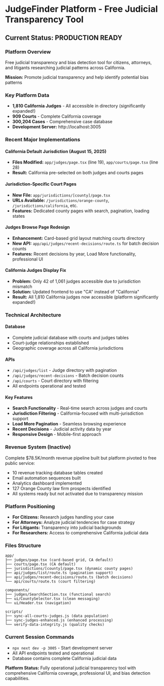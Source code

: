 # JudgeFinder Platform - Free Judicial Transparency Tool

## Current Status: PRODUCTION READY

### Platform Overview
Free judicial transparency and bias detection tool for citizens, attorneys, and litigants researching judicial patterns across California.

**Mission:** Promote judicial transparency and help identify potential bias patterns

### Key Platform Data
- **1,810 California Judges** - All accessible in directory (significantly expanded!)
- **909 Courts** - Complete California coverage  
- **300,204 Cases** - Comprehensive case database
- **Development Server:** http://localhost:3005

### Recent Major Implementations

#### California Default Jurisdiction (August 15, 2025)
- **Files Modified:** `app/judges/page.tsx` (line 19), `app/courts/page.tsx` (line 28)
- **Result:** California pre-selected on both judges and courts pages

#### Jurisdiction-Specific Court Pages  
- **New File:** `app/jurisdictions/[county]/page.tsx`
- **URLs Available:** `/jurisdictions/orange-county`, `/jurisdictions/california`, etc.
- **Features:** Dedicated county pages with search, pagination, loading states

#### Judges Browse Page Redesign
- **Enhancement:** Card-based grid layout matching courts directory
- **New API:** `app/api/judges/recent-decisions/route.ts` for batch decision counts  
- **Features:** Recent decisions by year, Load More functionality, professional UI

#### California Judges Display Fix
- **Problem:** Only 42 of 1,061 judges accessible due to jurisdiction mismatch
- **Solution:** Updated frontend to use "CA" instead of "California" 
- **Result:** All 1,810 California judges now accessible (platform significantly expanded!)

### Technical Architecture

#### Database
- Complete judicial database with courts and judges tables
- Court-judge relationships established
- Geographic coverage across all California jurisdictions

#### APIs
- `/api/judges/list` - Judge directory with pagination
- `/api/judges/recent-decisions` - Batch decision counts
- `/api/courts` - Court directory with filtering
- All endpoints operational and tested

#### Key Features
- **Search Functionality** - Real-time search across judges and courts
- **Jurisdiction Filtering** - California-focused with multi-jurisdiction support  
- **Load More Pagination** - Seamless browsing experience
- **Recent Decisions** - Judicial activity data by year
- **Responsive Design** - Mobile-first approach

### Revenue System (Inactive)
Complete $78.5K/month revenue pipeline built but platform pivoted to free public service:
- 10 revenue tracking database tables created
- Email automation sequences built
- Analytics dashboard implemented  
- 127 Orange County law firm prospects identified
- All systems ready but not activated due to transparency mission

### Platform Positioning
- **For Citizens:** Research judges handling your case
- **For Attorneys:** Analyze judicial tendencies for case strategy  
- **For Litigants:** Transparency into judicial backgrounds
- **For Researchers:** Access to comprehensive California judicial data

### Files Structure
```
app/
├── judges/page.tsx (card-based grid, CA default)
├── courts/page.tsx (CA default)  
├── jurisdictions/[county]/page.tsx (dynamic county pages)
├── api/judges/list/route.ts (pagination support)
├── api/judges/recent-decisions/route.ts (batch decisions)
└── api/courts/route.ts (court filtering)

components/
├── judges/SearchSection.tsx (functional search)
├── ui/CountySelector.tsx (clean messaging)
└── ui/Header.tsx (navigation)

scripts/
├── sync-all-courts-judges.js (data population)
├── sync-judges-enhanced.js (enhanced processing)
└── verify-data-integrity.js (quality checks)
```

### Current Session Commands
- `npx next dev -p 3005` - Start development server
- All API endpoints tested and operational
- Database contains complete California judicial data

**Platform Status:** Fully operational judicial transparency tool with comprehensive California coverage, professional UI, and bias detection capabilities.
